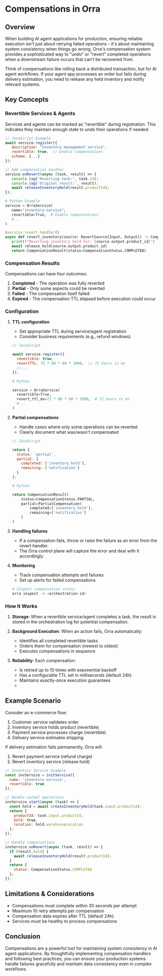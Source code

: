 # Compensations in Orra

## Overview

When building AI agent applications for production, ensuring reliable execution isn't just about retrying failed operations - it's about maintaining system consistency when things go wrong. Orra's compensation system provides a sophisticated way to "undo" or "revert" completed operations when a downstream failure occurs that can't be recovered from.

Think of compensations like rolling back a distributed transaction, but for AI agent workflows. If your agent app processes an order but fails during delivery estimation, you need to release any held inventory and notify relevant systems.

## Key Concepts

### Revertible Services & Agents

Services and agents can be marked as "revertible" during registration. This indicates they maintain enough state to undo their operations if needed:

```javascript
// JavaScript Example
await service.register({
   description: "Inventory management service",
   revertible: true,  // Enable compensations
   schema: {...}
});

// Add compensation handler
service.onRevert(async (task, result) => {
   console.log('Reverting task:', task.id);
   console.log('Original result:', result);
   await releaseInventoryHold(result.productId);
});
```

```python
# Python Example
service = OrraService(
   name="inventory-service",
   revertible=True,  # Enable compensations
   #...
)

@service.revert_handler()
async def revert_inventory(source: RevertSource[Input, Output]) -> CompensationResult:
   print(f"Reverting inventory hold for: {source.output.product_id}")
   await release_hold(source.output.product_id)
   return CompensationResult(status=CompensationStatus.COMPLETED)
```

### Compensation Results

Compensations can have four outcomes:

1. **Completed** - The operation was fully reverted
2. **Partial** - Only some aspects could be reverted
3. **Failed** - The compensation itself failed
4. **Expired** - The compensation TTL elapsed before execution could occur

### Configuration

1. **TTL configuration**
   - Set appropriate TTL during service/agent registration
   - Consider business requirements (e.g., refund windows)
   ```javascript
   // JavaScript
   
   await service.register({
     revertible: true,
     revertTTL: 72 * 60 * 60 * 1000,  // 72 hours in ms
     //...
   });
   ```

   ```python
   # Python
   
   service = OrraService(
     revertible=True,
     revert_ttl_ms=72 * 60 * 60 * 1000,  # 72 hours in ms
     #...
   )
   ```

2. **Partial compensations**
   - Handle cases where only some operations can be reverted
   - Clearly document what was/wasn't compensated
   ```javascript
   // JavaScript
   
   return {
     status: 'partial',
     partial: {
       completed: ['inventory_hold'],
       remaining: ['notification']  
     }
   };
   ```

   ```python
   # Python
   
   return CompensationResult(
       status=CompensationStatus.PARTIAL,
       partial=PartialCompensation(
           completed=['inventory_hold'],
           remaining=['notification']
       )
   )
   ```

3. **Handling failures**
   - If a compensation fails, throw or raise the failure as an error from the revert handler.
   - The Orra control plane will capture the error and deal with it accordingly.

4. **Monitoring**
   - Track compensation attempts and failures
   - Set up alerts for failed compensations
   ```bash
   # Inspect compensation status
   orra inspect -d <orchestration-id>
   ```

### How It Works

1. **Storage**: When a revertible service/agent completes a task, the result is stored in the orchestration log for potential compensation.

2. **Background Execution**: When an action fails, Orra automatically:
   - Identifies all completed revertible tasks
   - Orders them for compensation (newest to oldest)
   - Executes compensations in sequence

3. **Reliability**: Each compensation:
   - Is retried up to 10 times with exponential backoff
   - Has a configurable TTL set in milliseconds (default 24h)
   - Maintains exactly-once execution guarantees
   -
## Example Scenario

Consider an e-commerce flow:

1. Customer service validates order
2. Inventory service holds product (revertible)
3. Payment service processes charge (revertible)
4. Delivery service estimates shipping

If delivery estimation fails permanently, Orra will:
1. Revert payment service (refund charge)
2. Revert inventory service (release hold)

```javascript
// Inventory Service Example
const invService = initService({
  name: 'inventory-service',
  revertible: true
});

// Handle normal operations
invService.start(async (task) => {
  const hold = await createInventoryHold(task.input.productId);
  return {
    productId: task.input.productId,
    hold: true,
    location: hold.warehouseLocation
  };
});

// Handle compensations
invService.onRevert(async (task, result) => {
  if (result.hold) {
    await releaseInventoryHold(result.productId);
  }
  return {
    status: CompensationStatus.COMPLETED
  };
});
```

## Limitations & Considerations

- Compensations must complete within 30 seconds per attempt
- Maximum 10 retry attempts per compensation
- Compensation data expires after TTL (default 24h)
- Services must be healthy to process compensations

## Conclusion

Compensations are a powerful tool for maintaining system consistency in AI agent applications. By thoughtfully implementing compensation handlers and following best practices, you can ensure your production systems handle failures gracefully and maintain data consistency even in complex workflows.
